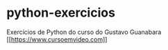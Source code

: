 # python-exercicios
 Exercícios de Python do curso do Gustavo Guanabara [[https://www.cursoemvideo.com]]
